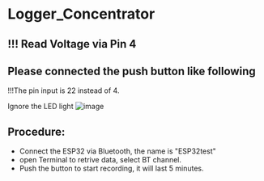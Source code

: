# Logger_Concentrator
## !!! Read Voltage via Pin 4

## Please connected the push button like following
!!!The pin input is 22 instead of 4.

Ignore the LED light
![image](https://user-images.githubusercontent.com/26637782/185800692-810106d0-a205-489c-bb43-dda473b3e87a.png)



## Procedure:
- Connect the ESP32 via Bluetooth, the name is "ESP32test"
- open Terminal to retrive data, select BT channel.
- Push the button to start recording, it will last 5 minutes.
